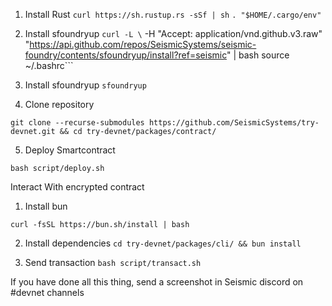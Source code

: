 1. Install Rust
```curl https://sh.rustup.rs -sSf | sh```
```. "$HOME/.cargo/env"```

2. Install sfoundryup
```curl -L \```
     -H "Accept: application/vnd.github.v3.raw" \
     "https://api.github.com/repos/SeismicSystems/seismic-foundry/contents/sfoundryup/install?ref=seismic" | bash
source ~/.bashrc```

3. Install sfoundryup
```sfoundryup```

4. Clone repository

```git clone --recurse-submodules https://github.com/SeismicSystems/try-devnet.git && cd try-devnet/packages/contract/```

5. Deploy Smartcontract

```bash script/deploy.sh```

Interact With encrypted contract

1. Install bun

```curl -fsSL https://bun.sh/install | bash```

2. Install dependencies
```cd try-devnet/packages/cli/ && bun install```

3. Send transaction
```bash script/transact.sh```

If you have done all this thing, send a screenshot in Seismic discord on #devnet channels
